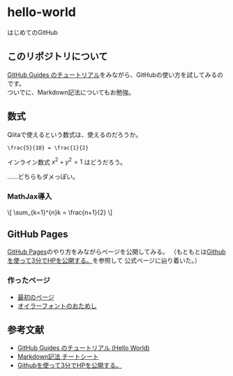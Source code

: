 # hello-world
はじめてのGitHub

## このリポジトリについて
[GitHub Guides のチュートリアル](https://guides.github.com/activities/hello-world/)をみながら、GitHubの使い方を試してみるのです。  
ついでに、Markdown記法についてもお勉強。
## 数式
Qiitaで使えるという数式は、使えるのだろうか。
```Math
\frac{5}{10} = \frac{1}{2}
```
インライン数式 $x^2 + y^2 = 1$ はどうだろう。

……どちらもダメっぽい。

### MathJax導入
<script type="text/x-mathjax-config">
MathJax.Hub.Config({
  tex2jax: {inlineMath: [['$','$'], ['\\(','\\)']]}
});
</script>
<script type="text/javascript" async src="path-to-mathjax/MathJax.js?config=TeX-AMS_CHTML"></script>
<script src='https://cdn.mathjax.org/mathjax/latest/MathJax.js?config=TeX-AMS-MML_HTMLorMML'></script>
\\[ \\sum_{k=1}^{n}k = \\frac{n+1}{2} \\]

## GitHub Pages
[GitHub Pages](https://pages.github.com/)のやり方をみながらページを公開してみる。
（もともとは[Githubを使って3分でHPを公開する。](http://qiita.com/budougumi0617/items/221bb946d1c90d6769e9)を参照して
公式ページに辿り着いた。）

### 作ったページ
+ [最初のページ](http://hotarut.github.io/hello-world/)
+ [オイラーフォントのおためし](http://hotarut.github.io/hello-world/eulerfont.html)

## 参考文献
+ [GitHub Guides のチュートリアル (Hello World)](https://guides.github.com/activities/hello-world/)
+ [Markdown記法 チートシート](http://qiita.com/Qiita/items/c686397e4a0f4f11683d)
+ [Githubを使って3分でHPを公開する。](http://qiita.com/budougumi0617/items/221bb946d1c90d6769e9)

